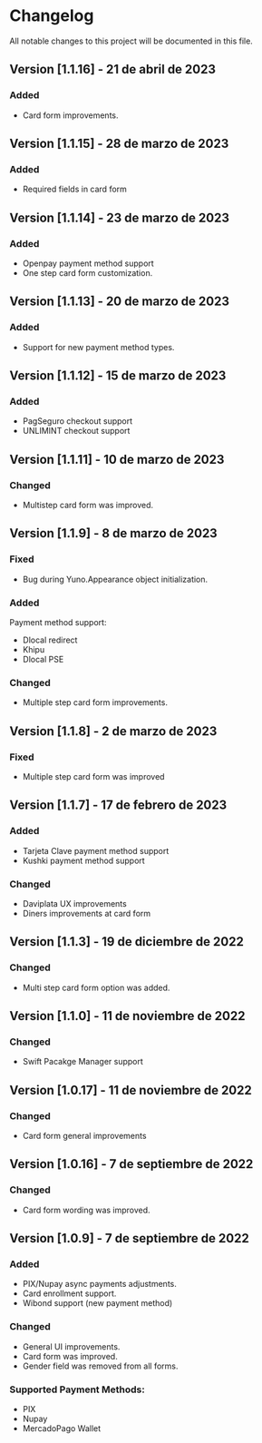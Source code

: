# Changelog
All notable changes to this project will be documented in this file.

## Version [1.1.16] - 21 de abril de 2023
### Added
- Card form improvements.

## Version [1.1.15] - 28 de marzo de 2023
### Added
- Required fields in card form

## Version [1.1.14] - 23 de marzo de 2023
### Added
- Openpay payment method support
- One step card form customization.

## Version [1.1.13] - 20 de marzo de 2023
### Added
- Support for new payment method types.

## Version [1.1.12] - 15 de marzo de 2023
### Added
- PagSeguro checkout support
- UNLIMINT checkout support

## Version [1.1.11] - 10 de marzo de 2023
### Changed
- Multistep card form was improved.

## Version [1.1.9] - 8 de marzo de 2023
### Fixed
- Bug during Yuno.Appearance object initialization.

### Added
Payment method support: 
- Dlocal redirect 
- Khipu
- Dlocal PSE

### Changed
- Multiple step card form improvements.

## Version [1.1.8] - 2 de marzo de 2023
### Fixed
- Multiple step card form was improved

## Version [1.1.7] - 17 de febrero de 2023
### Added
- Tarjeta Clave payment method support 
- Kushki payment method support

### Changed
- Daviplata UX improvements
- Diners improvements at card form

## Version [1.1.3] - 19 de diciembre de 2022
### Changed
- Multi step card form option was added.

## Version [1.1.0] - 11 de noviembre de 2022
### Changed
- Swift Pacakge Manager support

## Version [1.0.17] - 11 de noviembre de 2022
### Changed
- Card form general improvements

## Version [1.0.16] - 7 de septiembre de 2022
### Changed
- Card form wording was improved.

## Version [1.0.9] - 7 de septiembre de 2022

### Added
- PIX/Nupay async payments adjustments.
- Card enrollment support.
- Wibond support (new payment method)


### Changed
- General UI improvements.
- Card form was improved.
- Gender field was removed from all forms.


### Supported Payment Methods:
- PIX
- Nupay
- MercadoPago Wallet
